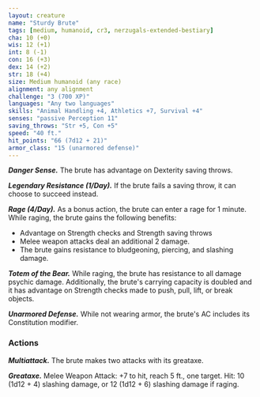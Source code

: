 ```yaml
---
layout: creature
name: "Sturdy Brute"
tags: [medium, humanoid, cr3, nerzugals-extended-bestiary]
cha: 10 (+0)
wis: 12 (+1)
int: 8 (-1)
con: 16 (+3)
dex: 14 (+2)
str: 18 (+4)
size: Medium humanoid (any race)
alignment: any alignment
challenge: "3 (700 XP)"
languages: "Any two languages"
skills: "Animal Handling +4, Athletics +7, Survival +4"
senses: "passive Perception 11"
saving_throws: "Str +5, Con +5"
speed: "40 ft."
hit_points: "66 (7d12 + 21)"
armor_class: "15 (unarmored defense)"
---
```


***Danger Sense.*** The brute has advantage on
Dexterity saving throws.

***Legendary Resistance (1/Day).*** If the brute fails a
saving throw, it can choose to succeed instead.

***Rage (4/Day).*** As a bonus action, the brute can
enter a rage for 1 minute. While raging, the
brute gains the following benefits:
* Advantage on Strength checks and Strength
saving throws
* Melee weapon attacks deal an additional 2
damage.
* The brute gains resistance to bludgeoning,
piercing, and slashing damage.

***Totem of the Bear.*** While raging, the brute has
resistance to all damage psychic damage.
Additionally, the brute's carrying capacity is
doubled and it has advantage on Strength checks
made to push, pull, lift, or break objects.

***Unarmored Defense.*** While not wearing armor, the
brute's AC includes its Constitution modifier.

### Actions

***Multiattack.*** The brute makes two attacks with its
greataxe.

***Greataxe.*** Melee Weapon Attack: +7 to hit, reach 5
ft., one target. Hit: 10 (1d12 + 4) slashing damage,
or 12 (1d12 + 6) slashing damage if raging.

